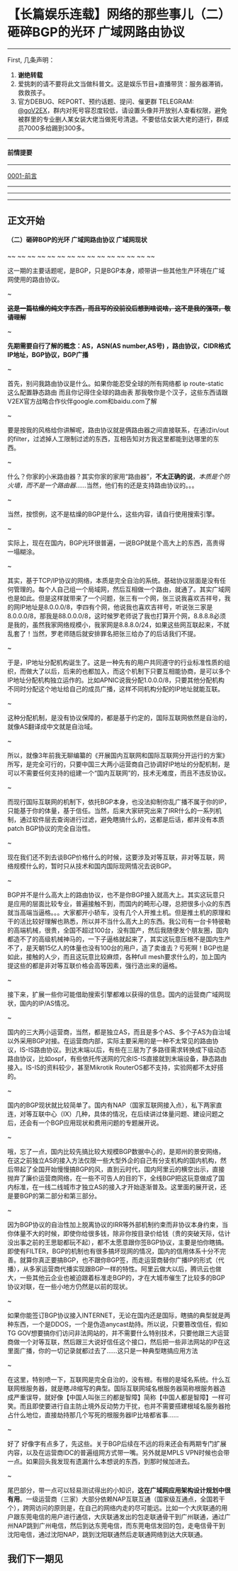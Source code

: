 # 【长篇娱乐连载】网络的那些事儿（二）砸碎BGP的光环 广域网路由协议
---
First, 几条声明：

1. **谢绝转载**
2. 爱挑刺的请不要将此文当做科普文。这是娱乐节目+直播带货：服务器滞销，救救孩子。
3. 官方DEBUG、REPORT、预约话题、提问、催更群 TELEGRAM: [@goV2EX](https://t.me/goV2EX)，群内对死号容忍度较低，请设置头像并开放别人查看权限，避免被群里的专业删人某女装大佬当做死号清退。不要低估女装大佬的道行，群成员7000多给踢到300多。
---

#### 前情提要
---

[0001-前言](https://v2ex.com/t/690586)

---

---

---


## 正文开始


#### （二）砸碎BGP的光环 广域网路由协议 广域网现状
~~ ~~ ~~ ~~ ~~ ~~ ~~ ~~ ~~ ~~ ~~ ~~ ~~ ~~ ~~


这一期的主要话题呢，是BGP，只是BGP本身，顺带讲一些其他生产环境在广域网使用的路由协议。


~


**~~这是一篇枯燥的纯文字东西，而且写的没前没后想到啥说啥，这不是我的强项，敬请理解~~**


~


**先期需要自行了解的概念：AS，ASN(AS number,AS号) ，路由协议，CIDR格式IP地址，BGP协议，BGP广播**

~

首先，别问我路由协议是什么。如果你能忍受全球的所有网络都 ip route-static 这么配置静态路由 而且你记得住全球的路由表 那我敬你是个汉子，这些东西请跟V2EX官方战略合作伙伴google.com和baidu.com了解


~


要是按我的风格给你讲解呢，路由协议就是俩路由器之间直接联系，在通过in/out的filter，过滤掉人工限制过滤的东西，互相告知对方我这里都能到达哪里的东西。


~


什么？你家的小米路由器？其实你家的家用“路由器”，**不太正确的说**，*本质是个防火墙，而不是一个路由器*……当然，他们有的还是支持路由协议的。。。


~


当然，按惯例，这不是枯燥的BGP是什么，这些内容，请自行使用搜索引擎。


~


实际上，现在在国内，BGP光环很普遍，一说BGP就是个高大上的东西，高贵得一塌糊涂。


~


其实，基于TCP/IP协议的网络，本质是完全自治的系统。基础协议层面是没有任何管理的。每个人自己组一个局域网，然后互相做一个路由，就通了。其实广域网也是如此。但是这样就带来了一个问题，张三有一个网，张三说我喜欢吉祥号，我的网IP地址是8.0.0.0/8，李四有个网，他说我也喜欢吉祥号，听说张三家是8.0.0.0/8，那我是88.0.0.0/8，这时候罗老师说了我也打算开个网，8.8.8.8必须是我的，虽然我家网络规模小，我家网是8.8.8.0/24，如果这些网互联起来，不就乱套了！当然，罗老师随后就安排罪名把张三给办了的后话我们不提。


~


于是，IP地址分配机构诞生了。这是一种先有的用户共同遵守的行业标准性质的组织，而做大了以后，后来的也都加入，而这个机制下只要互相能协商，是可以多个IP地址分配机构独立运作的。比如APNIC说我分配1.0.0.0/8，只要其他分配机构不同时分配这个地址给自己的成员广播，这样不同机构分配的IP地址就能互联。



~


这种分配机制，是没有协议保障的，都是基于约定的，国际互联网依然是自治的，就像AS翻译成中文就是自治域。


~



所以，就像3年前我无聊编纂的《开展国内互联网和国际互联网分开运行的方案》所写，是完全可行的，只要中国三大两小运营商自己协调好IP地址的分配机制，是可以不需要任何支持的组建一个“国内互联网”的，技术无难度，而且不违反协议。


~


而现行国际互联网的机制下，依托BGP本身，也没法抑制你乱广播不属于你的IP，只能基于你的体量，基于信任。当然，后来大家研究出来了IRR什么的一系列机制，通过软件层去查询进行过滤，避免瞎搞什么的，这都是后话，都并没有本质patch BGP协议的完全自治性。


~


现在我们还不到去谈BGP价格什么的时候，这要涉及对等互联，非对等互联，网络规模什么的，暂时只从技术和国内国际现网情况去说BGP。


~


BGP并不是什么高大上的路由协议，也不是你BGP接入就高大上。其实这玩意只是应用的层面比较专业，普遍接触不到，而国内的畸形心理，总把很多小众的东西就当高端当逼格。。。大家都开小轿车，没有几个人开推土机。但是推土机的原理和干的活比较好理解也熟悉，所以并不当什么高大上的东西。我公司有一台卡特彼勒的高端机械，很贵，全国不超过100台，没有国产，然后我随便发个朋友圈，国内都造不了的高级机械神马的，一下子逼格就起来了，其实这玩意压根不是国内生产不了，是天朝15亿人的体量也没有100台的用户，造了卖谁去？亏死啊！BGP也是如此，接触的人少，而且这玩意比较麻烦，各种full mesh要求什么的，加上国内提这些的都是非对等互联价格会高等因素，强行造出来的逼格。


~


接下来，扩展一些你可能借助搜索引擎都难以获得的信息。国内的运营商广域网现状，国内的IP/AS情况。


~


国内的三大两小运营商，当然，都是独立AS，而且是多个AS、多个子AS为自治域以外采用BGP对接。在运营商内部，实际主要采用的是一种不太常见的路由协议，IS-IS路由协议。到达末端以后，有些在三层为了多路径需求转换成下级动态路由协议，比如ospf，有些依托传送网的冗余IS-IS直接就到末端设备，静态路由接入。IS-IS的资料较少，甚至Mikrotik RouterOS都不支持，实验网都不太好搭的。


~


国内的BGP现状就比较简单了。国内有NAP（国家互联网接入点），私下两家直连，对等互联中心（IX）几种，具体的情况，在后续讲过体量问题、建设问题之后，还会有一个BGP应用现状和费用问题的专题展开说。


~


哦，忘了一点，国内比较先搞比较大规模BGP数据中心的，是郑州的景安网络，在这之前独立AS的接入方法仅限一些大型外企的自己有分支机构的国内机构，然后带起了全国开始慢慢搞BGP的风，直到云时代，国内阿里云的横空出示，直接抛弃了廉价运营商网络，在一些不可告人的目的下，全线BGP把这玩意做成了国内标准，在一线二线城市才独立AS的接入才开始逐渐普及。这里面的展开说，还是要BGP的第二部分和第三部分。


~


因为BGP协议的自治性加上脱离协议的IRR等外部机制约束而非协议本身约束，当你体量不大的时候，即使你给很多钱，除非你按目录价给钱（贵的突破天际，估计没出事之前的王思聪都玩不起），都不太愿意跟你签BGP协议，主要是怕你瞎搞。即使有FILTER，BGP的机制也有很多搞坏现网的情况，国内的信用体系十分不完善。就算你真正要搞BGP，也不跟你BGP签，而走运营商替你广播IP的形式（代播），从多家运营商代播实现跟BGP一样的特性。阿里云做大以后，腾讯云也做大，一些其他云企业也被迫跟着标准走BGP的，才在大城市催生了比较多的BGP协议对联，在一些小地方仍然是以前的现状。


~


如果你能签订BGP协议接入INTERNET，无论在国内还是国际，瞎搞的典型就是两种东西，一个是DDOS，一个是伪造anycast劫持。所以说，只要篡改信任，假如TG GOV想要搞你们访问非法网站的，并不需要什么特别技术，只要他跟三大运营商做一个对等互联，然后跟三大说好信任这个接口，然后把一些非法网站的IP在这里面广播，你的一切记录就都过去了……这只是一种典型瞎搞应用方法


~


在这里，特别喷一下，互联网是完全自治的，没有根。有根的是域名系统。什么互联网根服务器，就是瞎J8缩写的典型。国际互联网域名根服务器简称根服务器造成严重误导，就好像【中国人叫张三的都是智障】简称【中国人都是智障】一样可笑。而且即使要进行自主防止境外反动势力干扰，也并不需要搭建根域名服务器抢占什么地位，直接劫持那几个写死的根服务器IP比啥都省事……


~


好了 好像字有点多了，先这些。关于BGP后续在不远的将来还会有两期专门扩展内容，以及在运营商IDC的普遍组网方式带一嘴。另外就是MPLS VPN时候也会带一点。如果回头我发现有遗漏什么本想说的东西，到那时候加进去。


~


尾巴部分，带一点可以轻易测试得出的小知识，**这在广域网应用架构设计规划中很有用**。一级运营商（三家）大部分依赖NAP互联互通（国家级互通点，全国若干个），跨网访问的原则是，在自己的网络内走的尽可能远。比如一个大庆联通的用户跟东莞电信的用户进行通信，大庆联通发出的包走联通骨干到广州联通，通过广州NAP跳到广州电信，然后到达东莞电信，而东莞电信发回的包，走电信骨干到沈阳电信，通过沈阳NAP，跳到沈阳联通然后走联通网络到达大庆联通。


## 我们下一期见
